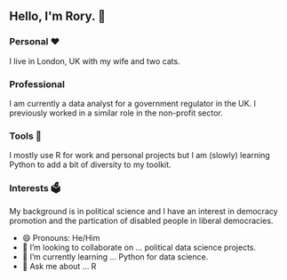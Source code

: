 ## Hello, I'm Rory. 👋
### Personal ❤
I live in London, UK with my wife and two cats.

### Professional
I am currently a data analyst for a government regulator in the UK. I previously worked in a similar role in the non-profit sector.

### Tools 🔨
I mostly use R for work and personal projects but I am (slowly) learning Python to add a bit of diversity to my toolkit.

### Interests 🗳
My background is in political science and I have an interest in democracy promotion and the partication of disabled people in liberal democracies.

- 😄 Pronouns: He/Him
- 👯 I’m looking to collaborate on ... political data science projects.
- 🌱 I’m currently learning ... Python for data science.
- 💬 Ask me about ... R

<!--
**hello-im-rory/hello-im-rory** is a ✨ _special_ ✨ repository because its `README.md` (this file) appears on your GitHub profile.

Here are some ideas to get you started:

- 🔭 I’m currently working on ...
- 🌱 I’m currently learning ...
- 👯 I’m looking to collaborate on ...
- 🤔 I’m looking for help with ...
- 💬 Ask me about ...
- 📫 How to reach me: ...
- 😄 Pronouns: ...
- ⚡ Fun fact: ...
-->
